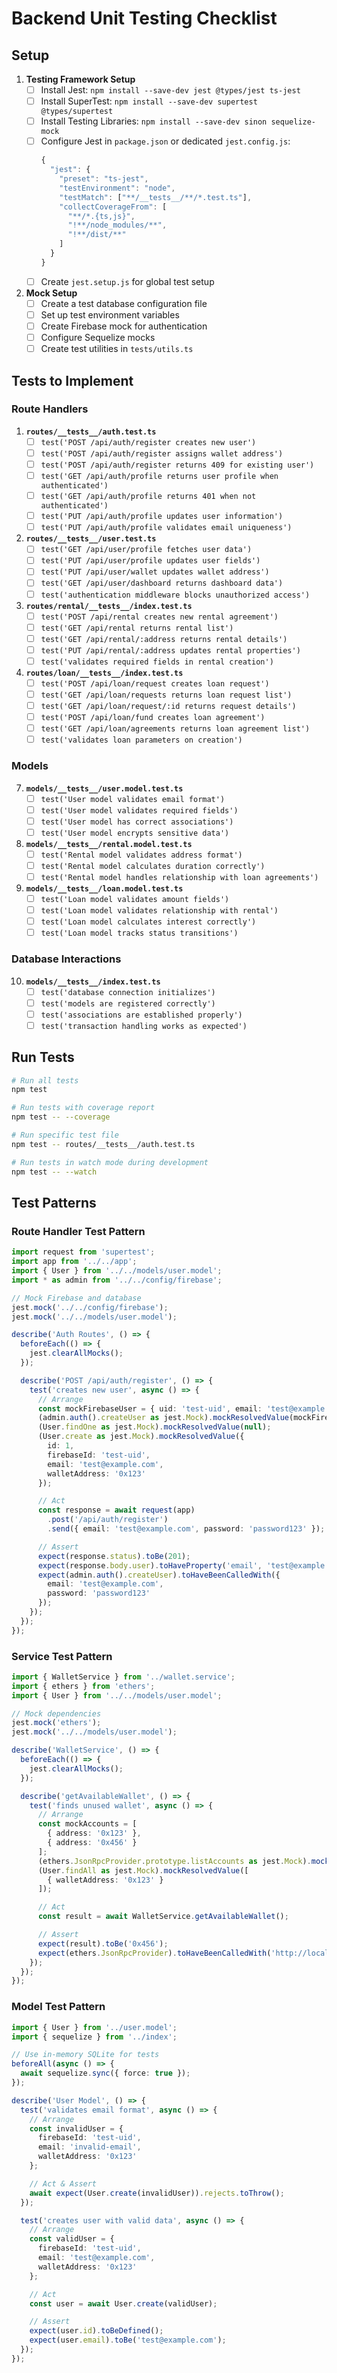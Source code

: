 # Backend Unit Testing Checklist

## Setup

1. **Testing Framework Setup**
   - [ ] Install Jest: `npm install --save-dev jest @types/jest ts-jest`
   - [ ] Install SuperTest: `npm install --save-dev supertest @types/supertest`
   - [ ] Install Testing Libraries: `npm install --save-dev sinon sequelize-mock`
   - [ ] Configure Jest in `package.json` or dedicated `jest.config.js`:
     ```js
     {
       "jest": {
         "preset": "ts-jest",
         "testEnvironment": "node",
         "testMatch": ["**/__tests__/**/*.test.ts"],
         "collectCoverageFrom": [
           "**/*.{ts,js}",
           "!**/node_modules/**",
           "!**/dist/**"
         ]
       }
     }
     ```
   - [ ] Create `jest.setup.js` for global test setup

2. **Mock Setup**
   - [ ] Create a test database configuration file
   - [ ] Set up test environment variables
   - [ ] Create Firebase mock for authentication
   - [ ] Configure Sequelize mocks
   - [ ] Create test utilities in `tests/utils.ts`

## Tests to Implement

### Route Handlers

1. **`routes/__tests__/auth.test.ts`**
   - [ ] `test('POST /api/auth/register creates new user')`
   - [ ] `test('POST /api/auth/register assigns wallet address')`
   - [ ] `test('POST /api/auth/register returns 409 for existing user')`
   - [ ] `test('GET /api/auth/profile returns user profile when authenticated')`
   - [ ] `test('GET /api/auth/profile returns 401 when not authenticated')`
   - [ ] `test('PUT /api/auth/profile updates user information')`
   - [ ] `test('PUT /api/auth/profile validates email uniqueness')`

2. **`routes/__tests__/user.test.ts`**
   - [ ] `test('GET /api/user/profile fetches user data')`
   - [ ] `test('PUT /api/user/profile updates user fields')`
   - [ ] `test('PUT /api/user/wallet updates wallet address')`
   - [ ] `test('GET /api/user/dashboard returns dashboard data')`
   - [ ] `test('authentication middleware blocks unauthorized access')`

3. **`routes/rental/__tests__/index.test.ts`**
   - [ ] `test('POST /api/rental creates new rental agreement')`
   - [ ] `test('GET /api/rental returns rental list')`
   - [ ] `test('GET /api/rental/:address returns rental details')`
   - [ ] `test('PUT /api/rental/:address updates rental properties')`
   - [ ] `test('validates required fields in rental creation')`

4. **`routes/loan/__tests__/index.test.ts`**
   - [ ] `test('POST /api/loan/request creates loan request')`
   - [ ] `test('GET /api/loan/requests returns loan request list')`
   - [ ] `test('GET /api/loan/request/:id returns request details')`
   - [ ] `test('POST /api/loan/fund creates loan agreement')`
   - [ ] `test('GET /api/loan/agreements returns loan agreement list')`
   - [ ] `test('validates loan parameters on creation')`

### Models

7. **`models/__tests__/user.model.test.ts`**
   - [ ] `test('User model validates email format')`
   - [ ] `test('User model validates required fields')`
   - [ ] `test('User model has correct associations')`
   - [ ] `test('User model encrypts sensitive data')`

8. **`models/__tests__/rental.model.test.ts`**
   - [ ] `test('Rental model validates address format')`
   - [ ] `test('Rental model calculates duration correctly')`
   - [ ] `test('Rental model handles relationship with loan agreements')`

9. **`models/__tests__/loan.model.test.ts`**
   - [ ] `test('Loan model validates amount fields')`
   - [ ] `test('Loan model validates relationship with rental')`
   - [ ] `test('Loan model calculates interest correctly')`
   - [ ] `test('Loan model tracks status transitions')`

### Database Interactions

10. **`models/__tests__/index.test.ts`**
    - [ ] `test('database connection initializes')`
    - [ ] `test('models are registered correctly')`
    - [ ] `test('associations are established properly')`
    - [ ] `test('transaction handling works as expected')`

## Run Tests

```bash
# Run all tests
npm test

# Run tests with coverage report
npm test -- --coverage

# Run specific test file
npm test -- routes/__tests__/auth.test.ts

# Run tests in watch mode during development
npm test -- --watch
```

## Test Patterns

### Route Handler Test Pattern
```typescript
import request from 'supertest';
import app from '../../app';
import { User } from '../../models/user.model';
import * as admin from '../../config/firebase';

// Mock Firebase and database
jest.mock('../../config/firebase');
jest.mock('../../models/user.model');

describe('Auth Routes', () => {
  beforeEach(() => {
    jest.clearAllMocks();
  });

  describe('POST /api/auth/register', () => {
    test('creates new user', async () => {
      // Arrange
      const mockFirebaseUser = { uid: 'test-uid', email: 'test@example.com' };
      (admin.auth().createUser as jest.Mock).mockResolvedValue(mockFirebaseUser);
      (User.findOne as jest.Mock).mockResolvedValue(null);
      (User.create as jest.Mock).mockResolvedValue({
        id: 1,
        firebaseId: 'test-uid',
        email: 'test@example.com',
        walletAddress: '0x123'
      });

      // Act
      const response = await request(app)
        .post('/api/auth/register')
        .send({ email: 'test@example.com', password: 'password123' });

      // Assert
      expect(response.status).toBe(201);
      expect(response.body.user).toHaveProperty('email', 'test@example.com');
      expect(admin.auth().createUser).toHaveBeenCalledWith({
        email: 'test@example.com',
        password: 'password123'
      });
    });
  });
});
```

### Service Test Pattern
```typescript
import { WalletService } from '../wallet.service';
import { ethers } from 'ethers';
import { User } from '../../models/user.model';

// Mock dependencies
jest.mock('ethers');
jest.mock('../../models/user.model');

describe('WalletService', () => {
  beforeEach(() => {
    jest.clearAllMocks();
  });

  describe('getAvailableWallet', () => {
    test('finds unused wallet', async () => {
      // Arrange
      const mockAccounts = [
        { address: '0x123' },
        { address: '0x456' }
      ];
      (ethers.JsonRpcProvider.prototype.listAccounts as jest.Mock).mockResolvedValue(mockAccounts);
      (User.findAll as jest.Mock).mockResolvedValue([
        { walletAddress: '0x123' }
      ]);

      // Act
      const result = await WalletService.getAvailableWallet();

      // Assert
      expect(result).toBe('0x456');
      expect(ethers.JsonRpcProvider).toHaveBeenCalledWith('http://localhost:8545');
    });
  });
});
```

### Model Test Pattern
```typescript
import { User } from '../user.model';
import { sequelize } from '../index';

// Use in-memory SQLite for tests
beforeAll(async () => {
  await sequelize.sync({ force: true });
});

describe('User Model', () => {
  test('validates email format', async () => {
    // Arrange
    const invalidUser = {
      firebaseId: 'test-uid',
      email: 'invalid-email',
      walletAddress: '0x123'
    };

    // Act & Assert
    await expect(User.create(invalidUser)).rejects.toThrow();
  });

  test('creates user with valid data', async () => {
    // Arrange
    const validUser = {
      firebaseId: 'test-uid',
      email: 'test@example.com',
      walletAddress: '0x123'
    };

    // Act
    const user = await User.create(validUser);

    // Assert
    expect(user.id).toBeDefined();
    expect(user.email).toBe('test@example.com');
  });
});
``` 